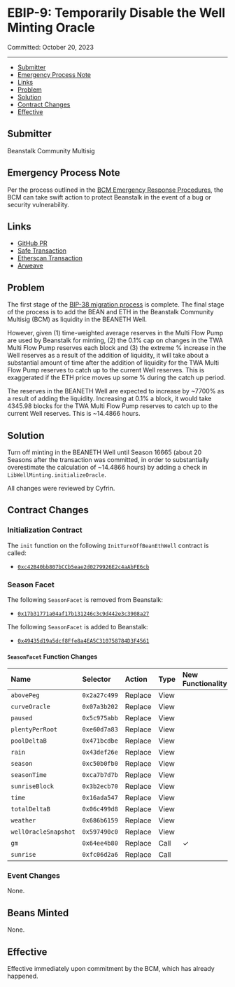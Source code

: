 # EBIP-9: Temporarily Disable the Well Minting Oracle

Committed: October 20, 2023

---

- [Submitter](#submitter)
- [Emergency Process Note](#emergency-process-note)
- [Links](#links)
- [Problem](#problem)
- [Solution](#solution)
- [Contract Changes](#contract-changes)
- [Effective](#effective)

## Submitter

Beanstalk Community Multisig

## Emergency Process Note

Per the process outlined in the [BCM Emergency Response Procedures](https://docs.bean.money/almanac/governance/beanstalk/bcm-process#emergency-response-procedures), the BCM can take swift action to protect Beanstalk in the event of a bug or security vulnerability.

## Links

- [GitHub PR](https://github.com/BeanstalkFarms/Beanstalk/pull/669)
- [Safe Transaction](https://app.safe.global/transactions/tx?safe=eth:0xa9bA2C40b263843C04d344727b954A545c81D043&id=multisig_0xa9bA2C40b263843C04d344727b954A545c81D043_0x4a2ccbe02e1bc2179db2718262882ebbb8b3ba571b651991604611b00b70905a)
- [Etherscan Transaction](https://etherscan.io/tx/0x889a250e51296a632f8cddf5a519c75b55f3dedf9cb562efc603a67c18890c1d)
- [Arweave](https://arweave.net/eYP4V9SGnS6E3kAkkrt5mCwwdYZzxXiLg2FV5fdSzrs)

## Problem

The first stage of the [BIP-38 migration process](https://bean.money/bip-38) is complete. The final stage of the process is to add the BEAN and ETH in the Beanstalk Community Multisig (BCM) as liquidity in the BEANETH Well. 

However, given (1) time-weighted average reserves in the Multi Flow Pump are used by Beanstalk for minting, (2) the 0.1% cap on changes in the TWA Multi Flow Pump reserves each block and (3) the extreme % increase in the Well reserves as a result of the addition of liquidity, it will take about a substantial amount of time after the addition of liquidity for the TWA Multi Flow Pump reserves to catch up to the current Well reserves. This is exaggerated if the ETH price moves up some % during the catch up period.

The reserves in the BEANETH Well are expected to increase by ~7700% as a result of adding the liquidity. Increasing at 0.1% a block, it would take 4345.98 blocks for the TWA Multi Flow Pump reserves to catch up to the current Well reserves. This is ~14.4866 hours. 

## Solution

Turn off minting in the BEANETH Well until Season 16665 (about 20 Seasons after the transaction was committed, in order to substantially overestimate the calculation of ~14.4866 hours) by adding a check in `LibWellMinting.initializeOracle`.

All changes were reviewed by Cyfrin.

## Contract Changes

### Initialization Contract

The `init` function on the following `InitTurnOffBeanEthWell` contract is called:

- [`0xc42B40bb807bCCb5eae2d0279926E2c4aAbFE6cb`](https://etherscan.io/address/0xc42B40bb807bCCb5eae2d0279926E2c4aAbFE6cb#code)

### Season Facet

The following `SeasonFacet` is removed from Beanstalk:
* [`0x17b31771a04af17b131246c3c9d442e3c3908a27`](https://etherscan.io/address/0x17b31771a04af17b131246c3c9d442e3c3908a27#code)

The following `SeasonFacet` is added to Beanstalk:
* [`0x49435d19a5dcf8Ffe8a4EA5C310758784D3F4561`](https://etherscan.io/address/0x49435d19a5dcf8Ffe8a4EA5C310758784D3F4561#code)

#### `SeasonFacet` Function Changes

| Name                         | Selector     | Action  | Type | New Functionality |
|:-----------------------------|:-------------|:--------|:-----|:------------------|
| `abovePeg`                   | `0x2a27c499` | Replace | View |                   |
| `curveOracle`                | `0x07a3b202` | Replace | View |                   |
| `paused`                     | `0x5c975abb` | Replace | View |                   |
| `plentyPerRoot`              | `0xe60d7a83` | Replace | View |                   |
| `poolDeltaB`                 | `0x471bcdbe` | Replace | View |                   |
| `rain`                       | `0x43def26e` | Replace | View |                   |
| `season`                     | `0xc50b0fb0` | Replace | View |                   |
| `seasonTime`                 | `0xca7b7d7b` | Replace | View |                   |
| `sunriseBlock`               | `0x3b2ecb70` | Replace | View |                   |
| `time`                       | `0x16ada547` | Replace | View |                   |
| `totalDeltaB`                | `0x06c499d8` | Replace | View |                   |
| `weather`                    | `0x686b6159` | Replace | View |                   |
| `wellOracleSnapshot`         | `0x597490c0` | Replace | View |                   |
| `gm`                         | `0x64ee4b80` | Replace | Call | ✓                 |
| `sunrise`                    | `0xfc06d2a6` | Replace | Call |                   |

### Event Changes

None.

## Beans Minted

None.

## Effective

Effective immediately upon commitment by the BCM, which has already happened.
